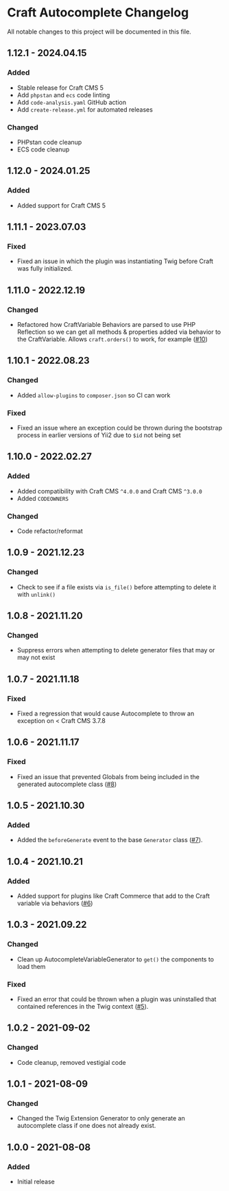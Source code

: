# Craft Autocomplete Changelog

All notable changes to this project will be documented in this file.

## 1.12.1 - 2024.04.15
### Added
* Stable release for Craft CMS 5
* Add `phpstan` and `ecs` code linting
* Add `code-analysis.yaml` GitHub action
* Add `create-release.yml` for automated releases

### Changed
* PHPstan code cleanup
* ECS code cleanup

## 1.12.0 - 2024.01.25
### Added
* Added support for Craft CMS 5

## 1.11.1 - 2023.07.03
### Fixed
* Fixed an issue in which the plugin was instantiating Twig before Craft was fully initialized.

## 1.11.0 - 2022.12.19
### Changed
* Refactored how CraftVariable Behaviors are parsed to use PHP Reflection so we can get all methods & properties added via behavior to the CraftVariable. Allows `craft.orders()` to work, for example ([#10](https://github.com/nystudio107/craft-autocomplete/issues/10))

## 1.10.1 - 2022.08.23
### Changed
* Added `allow-plugins` to `composer.json` so CI can work

### Fixed
* Fixed an issue where an exception could be thrown during the bootstrap process in earlier versions of Yii2 due to `$id` not being set

## 1.10.0 - 2022.02.27
### Added
* Added compatibility with Craft CMS `^4.0.0` and Craft CMS `^3.0.0`
* Added `CODEOWNERS`

### Changed
* Code refactor/reformat

## 1.0.9 - 2021.12.23
### Changed
* Check to see if a file exists via `is_file()` before attempting to delete it with `unlink()`

## 1.0.8 - 2021.11.20
### Changed
*  Suppress errors when attempting to delete generator files that may or may not exist

## 1.0.7 - 2021.11.18
### Fixed
* Fixed a regression that would cause Autocomplete to throw an exception on < Craft CMS 3.7.8

## 1.0.6 - 2021.11.17
### Fixed
* Fixed an issue that prevented Globals from being included in the generated autocomplete class ([#8](https://github.com/nystudio107/craft-autocomplete/issues/8))

## 1.0.5 - 2021.10.30
### Added
* Added the `beforeGenerate` event to the base `Generator` class ([#7](https://github.com/nystudio107/craft-autocomplete/issues/7)).

## 1.0.4 - 2021.10.21
### Added
* Added support for plugins like Craft Commerce that add to the Craft variable via behaviors ([#6](https://github.com/nystudio107/craft-autocomplete/issues/6))

## 1.0.3 - 2021.09.22
### Changed
* Clean up AutocompleteVariableGenerator to `get()` the components to load them

### Fixed
* Fixed an error that could be thrown when a plugin was uninstalled that contained references in the Twig context ([#5](https://github.com/nystudio107/craft-autocomplete/issues/5)).

## 1.0.2 - 2021-09-02
### Changed
* Code cleanup, removed vestigial code

## 1.0.1 - 2021-08-09
### Changed
* Changed the Twig Extension Generator to only generate an autocomplete class if one does not already exist.

## 1.0.0 - 2021-08-08
### Added
* Initial release
